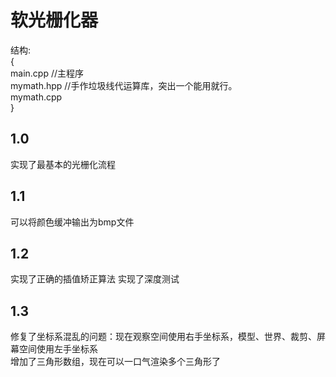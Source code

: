 # 软光栅化器
结构:  
{  
  main.cpp //主程序  
  mymath.hpp //手作垃圾线代运算库，突出一个能用就行。  
  mymath.cpp  
}  

## 1.0
实现了最基本的光栅化流程

## 1.1
可以将颜色缓冲输出为bmp文件

## 1.2
实现了正确的插值矫正算法
实现了深度测试

## 1.3
修复了坐标系混乱的问题：现在观察空间使用右手坐标系，模型、世界、裁剪、屏幕空间使用左手坐标系  
增加了三角形数组，现在可以一口气渲染多个三角形了
